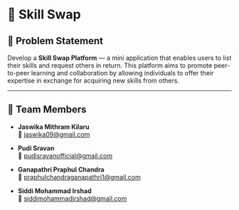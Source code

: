 # 🔄 Skill Swap

## 📝 Problem Statement

Develop a **Skill Swap Platform** — a mini application that enables users to list their skills and request others in return. This platform aims to promote peer-to-peer learning and collaboration by allowing individuals to offer their expertise in exchange for acquiring new skills from others.

---

## 👥 Team Members

- **Jaswika Mithram Kilaru**  
  📧 [jaswika09@gmail.com](mailto:jaswika09@gmail.com)

- **Pudi Sravan**  
  📧 [pudisravanofficial@gmail.com](mailto:pudisravanofficial@gmail.com)

- **Ganapathri Praphul Chandra**  
  📧 [praphulchandraganapathri1@gmail.com](mailto:praphulchandraganapathri1@gmail.com)

- **Siddi Mohammad Irshad**  
  📧 [siddimohammadirshad@gmail.com](mailto:siddimohammadirshad@gmail.com)
